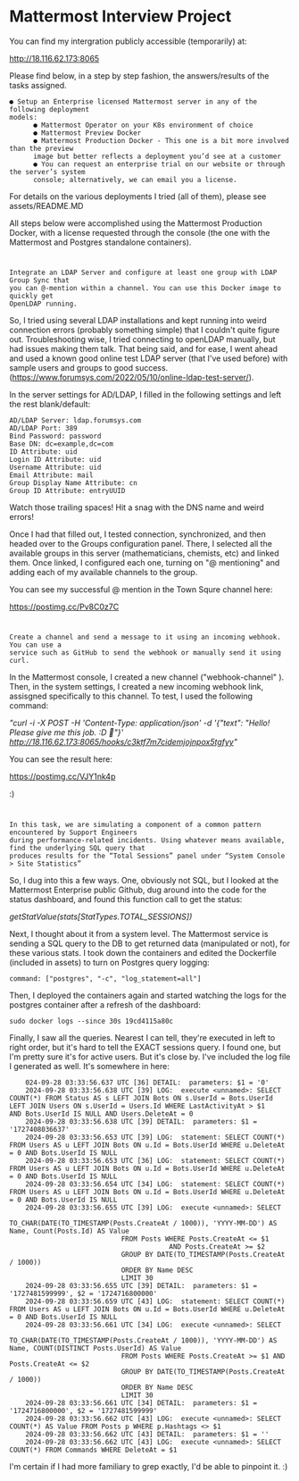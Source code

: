 # Mattermost Interview Project

You can find my intergration publicly accessible (temporarily) at:

http://18.116.62.173:8065

Please find below, in a step by step fashion, the answers/results of the tasks assigned.


    ● Setup an Enterprise licensed Mattermost server in any of the following deployment
    models:
          ● Mattermost Operator on your K8s environment of choice
          ● Mattermost Preview Docker
          ● Mattermost Production Docker - This one is a bit more involved than the preview
          image but better reflects a deployment you’d see at a customer
          ● You can request an enterprise trial on our website or through the server’s system
          console; alternatively, we can email you a license.

For details on the various deployments I tried (all of them), please see assets/README.MD

All steps below were accomplished using the Mattermost Production Docker, with a license requested through the console (the one with the Mattermost and Postgres standalone containers).

#
    Integrate an LDAP Server and configure at least one group with LDAP Group Sync that 
    you can @-mention within a channel. You can use this Docker image to quickly get
    OpenLDAP running.


So, I tried using several LDAP installations and kept running into weird connection errors (probably something simple) that I couldn't quite figure out. Troubleshooting wise, I tried connecting to openLDAP manually, but had issues making them talk. That being said, and for ease, I went ahead and used a known good online test LDAP server (that I've used before) with sample users and groups to good success. (https://www.forumsys.com/2022/05/10/online-ldap-test-server/).

In the server settings for AD/LDAP, I filled in the following settings and left the rest blank/default:

    AD/LDAP Server: ldap.forumsys.com 
    AD/LDAP Port: 389 
    Bind Password: password 
    Base DN: dc=example,dc=com 
    ID Attribute: uid
    Login ID Attribute: uid
    Username Attribute: uid
    Email Attribute: mail
    Group Display Name Attribute: cn
    Group ID Attribute: entryUUID

Watch those trailing spaces! Hit a snag with the DNS name and weird errors!

Once I had that filled out, I tested connection, synchronized, and then headed over to the Groups configuration panel. There, I selected all the available groups in this server (mathematicians, chemists, etc) and linked them.
Once linked, I configured each one, turning on "@ mentioning" and adding each of my available channels to the group.

You can see my successful @ mention in the Town Squre channel here:

https://postimg.cc/Pv8C0z7C

#

    Create a channel and send a message to it using an incoming webhook. You can use a 
    service such as GitHub to send the webhook or manually send it using curl.

In the Mattermost console, I created a new channel ("webhook-channel" ). Then, in the system settings, I created a new incoming webhook link, assisgned specifically to this channel. To test, I used the following command:

_"curl -i -X POST -H 'Content-Type: application/json' -d '{"text": "Hello! Please give me this job. :D 🎉"}' http://18.116.62.173:8065/hooks/c3ktf7m7cidemjojnpox5tgfyy"_

You can see the result here:

https://postimg.cc/VJY1nk4p

:)

#

    In this task, we are simulating a component of a common pattern encountered by Support Engineers 
    during performance-related incidents. Using whatever means available, find the underlying SQL query that 
    produces results for the “Total Sessions” panel under “System Console > Site Statistics”

So, I dug into this a few ways. One, obviously not SQL, but I looked at the Mattermost Enterprise public Github, dug around into the code for the status dashboard, and found this function call to get the status:

_getStatValue(stats[StatTypes.TOTAL_SESSIONS])_

Next, I thought about it from a system level. The Mattermost service is sending a SQL query to the DB to get returned data (manipulated or not), for these various stats. I took down the containers and edited the Dockerfile (included in assets) to turn on Postgres query logging:

    command: ["postgres", "-c", "log_statement=all"]

Then, I deployed the containers again and started watching the logs for the postgres container after a refresh of the dashboard: 

    sudo docker logs --since 30s 19cd4115a80c

Finally, I saw all the queries. Nearest I can tell, they're executed in left to right order, but it's hard to tell the EXACT sessions query. I found one, but I'm pretty sure it's for active users. But it's close by. I've included the log file I generated as well. It's somewhere in here:

        024-09-28 03:33:56.637 UTC [36] DETAIL:  parameters: $1 = '0'
        2024-09-28 03:33:56.638 UTC [39] LOG:  execute <unnamed>: SELECT COUNT(*) FROM Status AS s LEFT JOIN Bots ON s.UserId = Bots.UserId LEFT JOIN Users ON s.UserId = Users.Id WHERE LastActivityAt > $1             AND Bots.UserId IS NULL AND Users.DeleteAt = 0
        2024-09-28 03:33:56.638 UTC [39] DETAIL:  parameters: $1 = '1727408036637'
        2024-09-28 03:33:56.653 UTC [39] LOG:  statement: SELECT COUNT(*) FROM Users AS u LEFT JOIN Bots ON u.Id = Bots.UserId WHERE u.DeleteAt = 0 AND Bots.UserId IS NULL
        2024-09-28 03:33:56.653 UTC [36] LOG:  statement: SELECT COUNT(*) FROM Users AS u LEFT JOIN Bots ON u.Id = Bots.UserId WHERE u.DeleteAt = 0 AND Bots.UserId IS NULL
        2024-09-28 03:33:56.654 UTC [34] LOG:  statement: SELECT COUNT(*) FROM Users AS u LEFT JOIN Bots ON u.Id = Bots.UserId WHERE u.DeleteAt = 0 AND Bots.UserId IS NULL
        2024-09-28 03:33:56.655 UTC [39] LOG:  execute <unnamed>: SELECT
                                        TO_CHAR(DATE(TO_TIMESTAMP(Posts.CreateAt / 1000)), 'YYYY-MM-DD') AS Name, Count(Posts.Id) AS Value
                                FROM Posts WHERE Posts.CreateAt <= $1
                                            AND Posts.CreateAt >= $2
                                GROUP BY DATE(TO_TIMESTAMP(Posts.CreateAt / 1000))
                                ORDER BY Name DESC
                                LIMIT 30
        2024-09-28 03:33:56.655 UTC [39] DETAIL:  parameters: $1 = '1727481599999', $2 = '1724716800000'
        2024-09-28 03:33:56.659 UTC [43] LOG:  statement: SELECT COUNT(*) FROM Users AS u LEFT JOIN Bots ON u.Id = Bots.UserId WHERE u.DeleteAt = 0 AND Bots.UserId IS NULL
        2024-09-28 03:33:56.661 UTC [34] LOG:  execute <unnamed>: SELECT
                                        TO_CHAR(DATE(TO_TIMESTAMP(Posts.CreateAt / 1000)), 'YYYY-MM-DD') AS Name, COUNT(DISTINCT Posts.UserId) AS Value
                                FROM Posts WHERE Posts.CreateAt >= $1 AND Posts.CreateAt <= $2
                                GROUP BY DATE(TO_TIMESTAMP(Posts.CreateAt / 1000))
                                ORDER BY Name DESC
                                LIMIT 30
        2024-09-28 03:33:56.661 UTC [34] DETAIL:  parameters: $1 = '1724716800000', $2 = '1727481599999'
        2024-09-28 03:33:56.662 UTC [43] LOG:  execute <unnamed>: SELECT COUNT(*) AS Value FROM Posts p WHERE p.Hashtags <> $1
        2024-09-28 03:33:56.662 UTC [43] DETAIL:  parameters: $1 = ''
        2024-09-28 03:33:56.662 UTC [43] LOG:  execute <unnamed>: SELECT COUNT(*) FROM Commands WHERE DeleteAt = $1

I'm certain if I had more familiary to grep exactly, I'd be able to pinpoint it. :)
